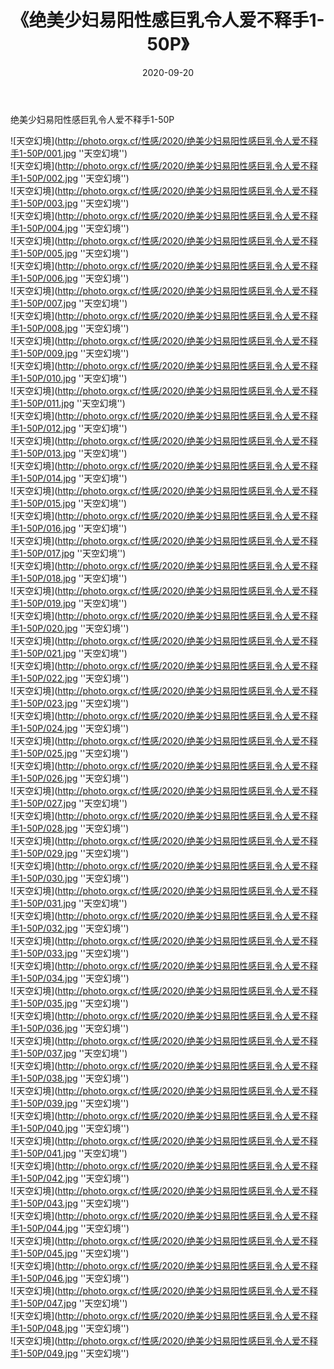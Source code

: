 ﻿---
layout: post
title:  《绝美少妇易阳性感巨乳令人爱不释手1-50P》
date:   2020-09-20
img: http://photo.orgx.cf/性感/2020/绝美少妇易阳性感巨乳令人爱不释手1-50P/000.jpg
tags: [美女, 性感, 泳衣]
---

绝美少妇易阳性感巨乳令人爱不释手1-50P



![天空幻境](http://photo.orgx.cf/性感/2020/绝美少妇易阳性感巨乳令人爱不释手1-50P/001.jpg ''天空幻境'') <br>
![天空幻境](http://photo.orgx.cf/性感/2020/绝美少妇易阳性感巨乳令人爱不释手1-50P/002.jpg ''天空幻境'') <br>
![天空幻境](http://photo.orgx.cf/性感/2020/绝美少妇易阳性感巨乳令人爱不释手1-50P/003.jpg ''天空幻境'') <br>
![天空幻境](http://photo.orgx.cf/性感/2020/绝美少妇易阳性感巨乳令人爱不释手1-50P/004.jpg ''天空幻境'') <br>
![天空幻境](http://photo.orgx.cf/性感/2020/绝美少妇易阳性感巨乳令人爱不释手1-50P/005.jpg ''天空幻境'') <br>
![天空幻境](http://photo.orgx.cf/性感/2020/绝美少妇易阳性感巨乳令人爱不释手1-50P/006.jpg ''天空幻境'') <br>
![天空幻境](http://photo.orgx.cf/性感/2020/绝美少妇易阳性感巨乳令人爱不释手1-50P/007.jpg ''天空幻境'') <br>
![天空幻境](http://photo.orgx.cf/性感/2020/绝美少妇易阳性感巨乳令人爱不释手1-50P/008.jpg ''天空幻境'') <br>
![天空幻境](http://photo.orgx.cf/性感/2020/绝美少妇易阳性感巨乳令人爱不释手1-50P/009.jpg ''天空幻境'') <br>
![天空幻境](http://photo.orgx.cf/性感/2020/绝美少妇易阳性感巨乳令人爱不释手1-50P/010.jpg ''天空幻境'') <br>
![天空幻境](http://photo.orgx.cf/性感/2020/绝美少妇易阳性感巨乳令人爱不释手1-50P/011.jpg ''天空幻境'') <br>
![天空幻境](http://photo.orgx.cf/性感/2020/绝美少妇易阳性感巨乳令人爱不释手1-50P/012.jpg ''天空幻境'') <br>
![天空幻境](http://photo.orgx.cf/性感/2020/绝美少妇易阳性感巨乳令人爱不释手1-50P/013.jpg ''天空幻境'') <br>
![天空幻境](http://photo.orgx.cf/性感/2020/绝美少妇易阳性感巨乳令人爱不释手1-50P/014.jpg ''天空幻境'') <br>
![天空幻境](http://photo.orgx.cf/性感/2020/绝美少妇易阳性感巨乳令人爱不释手1-50P/015.jpg ''天空幻境'') <br>
![天空幻境](http://photo.orgx.cf/性感/2020/绝美少妇易阳性感巨乳令人爱不释手1-50P/016.jpg ''天空幻境'') <br>
![天空幻境](http://photo.orgx.cf/性感/2020/绝美少妇易阳性感巨乳令人爱不释手1-50P/017.jpg ''天空幻境'') <br>
![天空幻境](http://photo.orgx.cf/性感/2020/绝美少妇易阳性感巨乳令人爱不释手1-50P/018.jpg ''天空幻境'') <br>
![天空幻境](http://photo.orgx.cf/性感/2020/绝美少妇易阳性感巨乳令人爱不释手1-50P/019.jpg ''天空幻境'') <br>
![天空幻境](http://photo.orgx.cf/性感/2020/绝美少妇易阳性感巨乳令人爱不释手1-50P/020.jpg ''天空幻境'') <br>
![天空幻境](http://photo.orgx.cf/性感/2020/绝美少妇易阳性感巨乳令人爱不释手1-50P/021.jpg ''天空幻境'') <br>
![天空幻境](http://photo.orgx.cf/性感/2020/绝美少妇易阳性感巨乳令人爱不释手1-50P/022.jpg ''天空幻境'') <br>
![天空幻境](http://photo.orgx.cf/性感/2020/绝美少妇易阳性感巨乳令人爱不释手1-50P/023.jpg ''天空幻境'') <br>
![天空幻境](http://photo.orgx.cf/性感/2020/绝美少妇易阳性感巨乳令人爱不释手1-50P/024.jpg ''天空幻境'') <br>
![天空幻境](http://photo.orgx.cf/性感/2020/绝美少妇易阳性感巨乳令人爱不释手1-50P/025.jpg ''天空幻境'') <br>
![天空幻境](http://photo.orgx.cf/性感/2020/绝美少妇易阳性感巨乳令人爱不释手1-50P/026.jpg ''天空幻境'') <br>
![天空幻境](http://photo.orgx.cf/性感/2020/绝美少妇易阳性感巨乳令人爱不释手1-50P/027.jpg ''天空幻境'') <br>
![天空幻境](http://photo.orgx.cf/性感/2020/绝美少妇易阳性感巨乳令人爱不释手1-50P/028.jpg ''天空幻境'') <br>
![天空幻境](http://photo.orgx.cf/性感/2020/绝美少妇易阳性感巨乳令人爱不释手1-50P/029.jpg ''天空幻境'') <br>
![天空幻境](http://photo.orgx.cf/性感/2020/绝美少妇易阳性感巨乳令人爱不释手1-50P/030.jpg ''天空幻境'') <br>
![天空幻境](http://photo.orgx.cf/性感/2020/绝美少妇易阳性感巨乳令人爱不释手1-50P/031.jpg ''天空幻境'') <br>
![天空幻境](http://photo.orgx.cf/性感/2020/绝美少妇易阳性感巨乳令人爱不释手1-50P/032.jpg ''天空幻境'') <br>
![天空幻境](http://photo.orgx.cf/性感/2020/绝美少妇易阳性感巨乳令人爱不释手1-50P/033.jpg ''天空幻境'') <br>
![天空幻境](http://photo.orgx.cf/性感/2020/绝美少妇易阳性感巨乳令人爱不释手1-50P/034.jpg ''天空幻境'') <br>
![天空幻境](http://photo.orgx.cf/性感/2020/绝美少妇易阳性感巨乳令人爱不释手1-50P/035.jpg ''天空幻境'') <br>
![天空幻境](http://photo.orgx.cf/性感/2020/绝美少妇易阳性感巨乳令人爱不释手1-50P/036.jpg ''天空幻境'') <br>
![天空幻境](http://photo.orgx.cf/性感/2020/绝美少妇易阳性感巨乳令人爱不释手1-50P/037.jpg ''天空幻境'') <br>
![天空幻境](http://photo.orgx.cf/性感/2020/绝美少妇易阳性感巨乳令人爱不释手1-50P/038.jpg ''天空幻境'') <br>
![天空幻境](http://photo.orgx.cf/性感/2020/绝美少妇易阳性感巨乳令人爱不释手1-50P/039.jpg ''天空幻境'') <br>
![天空幻境](http://photo.orgx.cf/性感/2020/绝美少妇易阳性感巨乳令人爱不释手1-50P/040.jpg ''天空幻境'') <br>
![天空幻境](http://photo.orgx.cf/性感/2020/绝美少妇易阳性感巨乳令人爱不释手1-50P/041.jpg ''天空幻境'') <br>
![天空幻境](http://photo.orgx.cf/性感/2020/绝美少妇易阳性感巨乳令人爱不释手1-50P/042.jpg ''天空幻境'') <br>
![天空幻境](http://photo.orgx.cf/性感/2020/绝美少妇易阳性感巨乳令人爱不释手1-50P/043.jpg ''天空幻境'') <br>
![天空幻境](http://photo.orgx.cf/性感/2020/绝美少妇易阳性感巨乳令人爱不释手1-50P/044.jpg ''天空幻境'') <br>
![天空幻境](http://photo.orgx.cf/性感/2020/绝美少妇易阳性感巨乳令人爱不释手1-50P/045.jpg ''天空幻境'') <br>
![天空幻境](http://photo.orgx.cf/性感/2020/绝美少妇易阳性感巨乳令人爱不释手1-50P/046.jpg ''天空幻境'') <br>
![天空幻境](http://photo.orgx.cf/性感/2020/绝美少妇易阳性感巨乳令人爱不释手1-50P/047.jpg ''天空幻境'') <br>
![天空幻境](http://photo.orgx.cf/性感/2020/绝美少妇易阳性感巨乳令人爱不释手1-50P/048.jpg ''天空幻境'') <br>
![天空幻境](http://photo.orgx.cf/性感/2020/绝美少妇易阳性感巨乳令人爱不释手1-50P/049.jpg ''天空幻境'') <br>